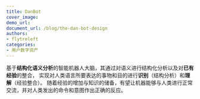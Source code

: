 ```yaml
---
title: DanBot
cover_image:
demo_url:
document_url: /blog/the-dan-bot-design
authors:
- flytreleft
categories:
- 用户数字资产
---
```


基于**结构化语义分析**的智能机器人大脑，其通过对语义进行结构化分析以及对**已有经验**的整合，
实现对人类语言所要表达的事物和目的进行**识别**（结构分析）和**理解**（经验整合）。
随着经验的增加与知识的储备，有望让机器能够与人类进行正常交流，并对人类发出的命令和意图作出正确的反应。
<!-- more -->
